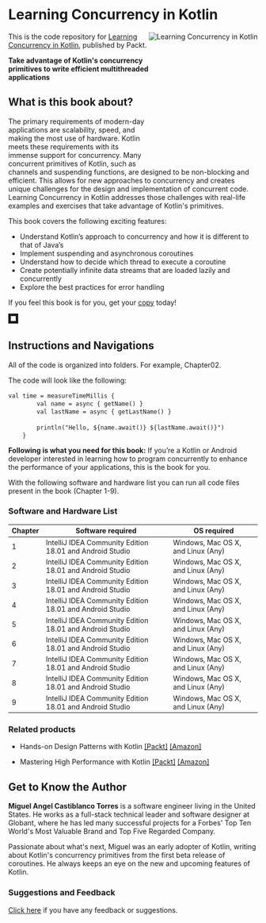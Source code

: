 # Learning Concurrency in Kotlin

<a href="https://www.packtpub.com/application-development/learning-concurrency-kotlin?utm_source=github&utm_medium=repository&utm_campaign=9781788627160 "><img src="https://d1ldz4te4covpm.cloudfront.net/sites/default/files/imagecache/ppv4_main_book_cover/B09861_MockupCoverNew.png" alt="Learning Concurrency in Kotlin" height="256px" align="right"></a>

This is the code repository for [Learning Concurrency in Kotlin](https://www.packtpub.com/application-development/learning-concurrency-kotlin?utm_source=github&utm_medium=repository&utm_campaign=9781788627160), published by Packt.

**Take advantage of Kotlin's concurrency primitives to write efficient multithreaded applications**

## What is this book about?
The primary requirements of modern-day applications are scalability, speed, and making the most use of hardware. Kotlin meets these requirements with its immense support for concurrency. Many concurrent primitives of Kotlin, such as channels and suspending functions, are designed to be non-blocking and efficient. This allows for new approaches to concurrency and creates unique challenges for the design and implementation of concurrent code. Learning Concurrency in Kotlin addresses those challenges with real-life examples and exercises that take advantage of Kotlin's primitives.

This book covers the following exciting features:
* Understand Kotlin’s approach to concurrency and how it is different to that of Java’s 
* Implement suspending and asynchronous coroutines 
* Understand how to decide which thread to execute a coroutine 
* Create potentially infinite data streams that are loaded lazily and concurrently 
* Explore the best practices for error handling 

If you feel this book is for you, get your [copy](https://www.amazon.com/dp/1788627164) today!

<a href="https://www.packtpub.com/?utm_source=github&utm_medium=banner&utm_campaign=GitHubBanner"><img src="https://raw.githubusercontent.com/PacktPublishing/GitHub/master/GitHub.png" 
alt="https://www.packtpub.com/" border="5" /></a>

## Instructions and Navigations
All of the code is organized into folders. For example, Chapter02.

The code will look like the following:
```
val time = measureTimeMillis {
        val name = async { getName() }
        val lastName = async { getLastName() }

        println("Hello, ${name.await()} ${lastName.await()}")
    }
```

**Following is what you need for this book:**
If you’re a Kotlin or Android developer interested in learning how to program concurrently to enhance the performance of your applications, this is the book for you.

With the following software and hardware list you can run all code files present in the book (Chapter 1-9).
### Software and Hardware List
| Chapter | Software required | OS required |
| -------- | ------------------------------------ | ----------------------------------- |
| 1 | IntelliJ IDEA Community Edition 18.01 and Android Studio | Windows, Mac OS X, and Linux (Any) |
| 2 | IntelliJ IDEA Community Edition 18.01 and Android Studio | Windows, Mac OS X, and Linux (Any) |
| 3 | IntelliJ IDEA Community Edition 18.01 and Android Studio | Windows, Mac OS X, and Linux (Any) |
| 4 | IntelliJ IDEA Community Edition 18.01 and Android Studio | Windows, Mac OS X, and Linux (Any) |
| 5 | IntelliJ IDEA Community Edition 18.01 and Android Studio | Windows, Mac OS X, and Linux (Any) |
| 6 | IntelliJ IDEA Community Edition 18.01 and Android Studio | Windows, Mac OS X, and Linux (Any) |
| 7 | IntelliJ IDEA Community Edition 18.01 and Android Studio | Windows, Mac OS X, and Linux (Any) |
| 8 | IntelliJ IDEA Community Edition 18.01 and Android Studio | Windows, Mac OS X, and Linux (Any) |
| 9 | IntelliJ IDEA Community Edition 18.01 and Android Studio | Windows, Mac OS X, and Linux (Any) |

### Related products
* Hands-on Design Patterns with Kotlin [[Packt]](https://www.packtpub.com/application-development/hands-design-patterns-kotlin?utm_source=github&utm_medium=repository&utm_campaign=9781788998017) [[Amazon]](https://www.amazon.com/dp/1788998014)

* Mastering High Performance with Kotlin [[Packt]](https://www.packtpub.com/application-development/mastering-high-performance-kotlin?utm_source=github&utm_medium=repository&utm_campaign=9781788996648) [[Amazon]](https://www.amazon.com/dp/178899664X)

## Get to Know the Author
**Miguel Angel Castiblanco Torres**
is a software engineer living in the United States. He works as a full-stack technical leader and software designer at Globant, where he has led many successful projects for a Forbes' Top Ten World's Most Valuable Brand and Top Five Regarded Company.

Passionate about what's next, Miguel was an early adopter of Kotlin, writing about Kotlin's concurrency primitives from the first beta release of coroutines. He always keeps an eye on the new and upcoming features of Kotlin.

### Suggestions and Feedback
[Click here](https://docs.google.com/forms/d/e/1FAIpQLSdy7dATC6QmEL81FIUuymZ0Wy9vH1jHkvpY57OiMeKGqib_Ow/viewform) if you have any feedback or suggestions.


